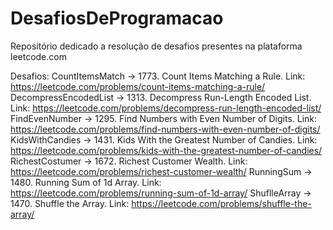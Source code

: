 # DesafiosDeProgramacao
Repositório dedicado a resolução de desafios presentes na plataforma leetcode.com

Desafios:
CountItemsMatch -> 1773. Count Items Matching a Rule. Link: https://leetcode.com/problems/count-items-matching-a-rule/
DecompressEncodedList -> 1313. Decompress Run-Length Encoded List. Link: https://leetcode.com/problems/decompress-run-length-encoded-list/
FindEvenNumber -> 1295. Find Numbers with Even Number of Digits. Link: https://leetcode.com/problems/find-numbers-with-even-number-of-digits/
KidsWithCandies -> 1431. Kids With the Greatest Number of Candies. Link: https://leetcode.com/problems/kids-with-the-greatest-number-of-candies/
RichestCostumer -> 1672. Richest Customer Wealth. Link: https://leetcode.com/problems/richest-customer-wealth/
RunningSum -> 1480. Running Sum of 1d Array. Link: https://leetcode.com/problems/running-sum-of-1d-array/
ShuflleArray -> 1470. Shuffle the Array. Link: https://leetcode.com/problems/shuffle-the-array/

